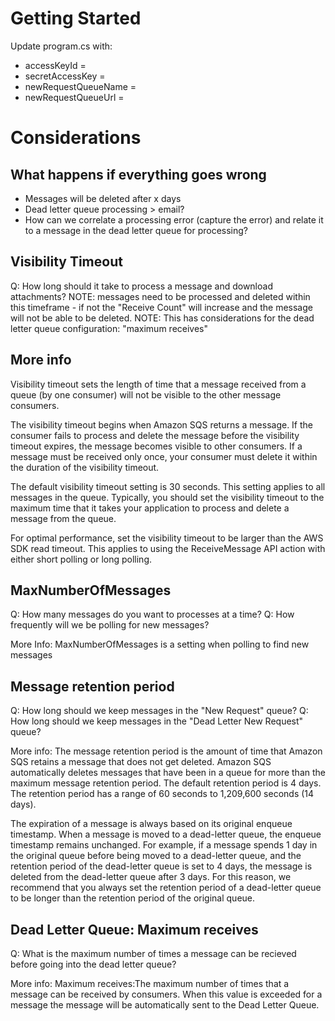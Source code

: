 # Getting Started

Update program.cs with:

- accessKeyId =
- secretAccessKey =
- newRequestQueueName =
- newRequestQueueUrl =

# Considerations

## What happens if everything goes wrong

- Messages will be deleted after x days
- Dead letter queue processing > email?
- How can we correlate a processing error (capture the error) and relate it to a message in the dead letter queue for processing?

## Visibility Timeout

Q: How long should it take to process a message and download attachments?
NOTE: messages need to be processed and deleted within this timeframe - if not the "Receive Count" will increase and the message will not be able to be deleted.
NOTE: This has considerations for the dead letter queue configuration: "maximum receives"

## More info

Visibility timeout sets the length of time that a message received from a queue (by one consumer) will not be visible to the other message consumers.

The visibility timeout begins when Amazon SQS returns a message. If the consumer fails to process and delete the message before the visibility timeout expires,
the message becomes visible to other consumers. If a message must be received only once, your consumer must delete it within the duration of the visibility timeout.

The default visibility timeout setting is 30 seconds. This setting applies to all messages in the queue. Typically, you should set the visibility timeout to the
maximum time that it takes your application to process and delete a message from the queue.

For optimal performance, set the visibility timeout to be larger than the AWS SDK read timeout.
This applies to using the ReceiveMessage API action with either short polling or long polling.

## MaxNumberOfMessages

Q: How many messages do you want to processes at a time?
Q: How frequently will we be polling for new messages?

More Info:
MaxNumberOfMessages is a setting when polling to find new messages

## Message retention period

Q: How long should we keep messages in the "New Request" queue?
Q: How long should we keep messages in the "Dead Letter New Request" queue?

More info:
The message retention period is the amount of time that Amazon SQS retains a message that does not get deleted. Amazon SQS automatically deletes messages that have
been in a queue for more than the maximum message retention period. The default retention period is 4 days. The retention period has a range of 60 seconds to 1,209,600 seconds (14 days).

The expiration of a message is always based on its original enqueue timestamp. When a message is moved to a dead-letter queue, the enqueue timestamp remains unchanged.
For example, if a message spends 1 day in the original queue before being moved to a dead-letter queue, and the retention period of the dead-letter queue is set to 4 days,
the message is deleted from the dead-letter queue after 3 days. For this reason, we recommend that you always set the retention period of a dead-letter queue to be longer
than the retention period of the original queue.

## Dead Letter Queue: Maximum receives

Q: What is the maximum number of times a message can be recieved before going into the dead letter queue?

More info:
Maximum receives:The maximum number of times that a message can be received by consumers. When this value is exceeded for a message the message will be automatically
sent to the Dead Letter Queue.

